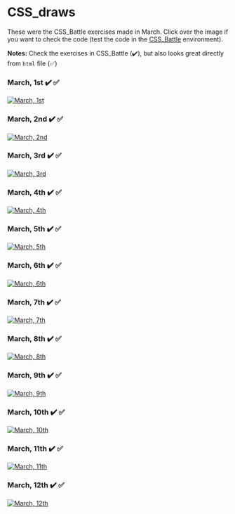 # CSS_draws

These were the CSS_Battle exercises made in March. Click over the image if you want to check the code (test the code in the [CSS_Battle](https://cssbattle.dev/) environment).

**Notes:** Check the exercises in CSS_Battle (✔️), but also looks great directly from `html` file (✅)

### March, 1st ✔️ ✅
[![March, 1st](draws/01.png)](html/01.html)

### March, 2nd ✔️ ✅
[![March, 2nd](draws/02.png)](html/02.html)

### March, 3rd ✔️ ✅
[![March, 3rd](draws/03.png)](html/03.html)

### March, 4th ✔️ ✅
[![March, 4th](draws/04.png)](html/04.html)

### March, 5th ✔️ ✅
[![March, 5th](draws/05.png)](html/05.html)

### March, 6th ✔️ ✅
[![March, 6th](draws/06.png)](html/06.html)

### March, 7th ✔️ ✅
[![March, 7th](draws/07.png)](html/07.html)

### March, 8th ✔️ ✅
[![March, 8th](draws/08.png)](html/08.html)

### March, 9th ✔️ ✅
[![March, 9th](draws/09.png)](html/09.html)

### March, 10th ✔️ ✅
[![March, 10th](draws/10.png)](html/10.html)

### March, 11th ✔️ ✅
[![March, 11th](draws/11.png)](html/11.html)

### March, 12th ✔️ ✅
[![March, 12th](draws/12.png)](html/12.html)
